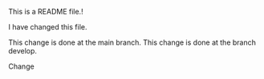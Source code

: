 This is a README file.!

I have changed this file.

This change is done at the main branch.
This change is done at the branch develop.

Change

